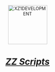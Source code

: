 <div align="center"><a href="https://discord.gg/7em4tX5k"><img weight = "125px", height = "125px", alt="XZ1DEVELOPMENT" src="https://private-user-images.githubusercontent.com/188993906/391304761-ffab8b38-4251-491e-b938-7d0759f49283.png?jwt=eyJhbGciOiJIUzI1NiIsInR5cCI6IkpXVCJ9.eyJpc3MiOiJnaXRodWIuY29tIiwiYXVkIjoicmF3LmdpdGh1YnVzZXJjb250ZW50LmNvbSIsImtleSI6ImtleTUiLCJleHAiOjE3MzMwMjU0NzIsIm5iZiI6MTczMzAyNTE3MiwicGF0aCI6Ii8xODg5OTM5MDYvMzkxMzA0NzYxLWZmYWI4YjM4LTQyNTEtNDkxZS1iOTM4LTdkMDc1OWY0OTI4My5wbmc_WC1BbXotQWxnb3JpdGhtPUFXUzQtSE1BQy1TSEEyNTYmWC1BbXotQ3JlZGVudGlhbD1BS0lBVkNPRFlMU0E1M1BRSzRaQSUyRjIwMjQxMjAxJTJGdXMtZWFzdC0xJTJGczMlMkZhd3M0X3JlcXVlc3QmWC1BbXotRGF0ZT0yMDI0MTIwMVQwMzUyNTJaJlgtQW16LUV4cGlyZXM9MzAwJlgtQW16LVNpZ25hdHVyZT05NTQ3MTZjOWFmNWRlNDUwZWExNTBlZWExOGUzNzQ4ZDRhYTBkODBiOTYzNDk1ZWU4ZDg0ZTRmMTRlMjM2NDZkJlgtQW16LVNpZ25lZEhlYWRlcnM9aG9zdCJ9.JNHoA8Ncn7_tR-VrFO3KPfTgrU6d-nVU0beqCoV51bY"></div><div align="center"><h1><i>ZZ Scripts</i></h1></div>
